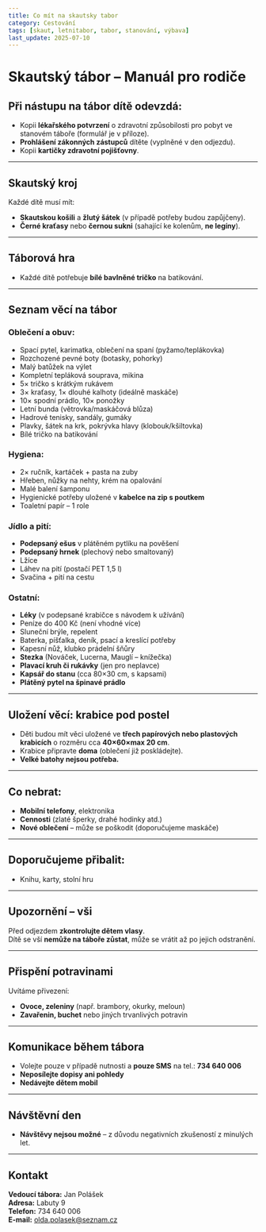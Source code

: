 ```yaml
---
title: Co mít na skautsky tabor
category: Cestování
tags: [skaut, letnitabor, tabor, stanování, výbava]
last_update: 2025-07-10
---
```



# Skautský tábor – Manuál pro rodiče

## Při nástupu na tábor dítě odevzdá:
- Kopii **lékařského potvrzení** o zdravotní způsobilosti pro pobyt ve stanovém táboře (formulář je v příloze).
- **Prohlášení zákonných zástupců** dítěte (vyplněné v den odjezdu).
- Kopii **kartičky zdravotní pojišťovny**.

---

## Skautský kroj
Každé dítě musí mít:
- **Skautskou košili** a **žlutý šátek** (v případě potřeby budou zapůjčeny).
- **Černé kraťasy** nebo **černou sukni** (sahající ke kolenům, **ne legíny**).

---

## Táborová hra
- Každé dítě potřebuje **bílé bavlněné tričko** na batikování.

---

## Seznam věcí na tábor
### Oblečení a obuv:
- Spací pytel, karimatka, oblečení na spaní (pyžamo/teplákovka)
- Rozchozené pevné boty (botasky, pohorky)
- Malý batůžek na výlet
- Kompletní tepláková souprava, mikina
- 5× tričko s krátkým rukávem
- 3× kraťasy, 1× dlouhé kalhoty (ideálně maskáče)
- 10× spodní prádlo, 10× ponožky
- Letní bunda (větrovka/maskáčová blůza)
- Hadrové tenisky, sandály, gumáky
- Plavky, šátek na krk, pokrývka hlavy (klobouk/kšiltovka)
- Bílé tričko na batikování

### Hygiena:
- 2× ručník, kartáček + pasta na zuby
- Hřeben, nůžky na nehty, krém na opalování
- Malé balení šamponu
- Hygienické potřeby uložené v **kabelce na zip s poutkem**
- Toaletní papír – 1 role

### Jídlo a pití:
- **Podepsaný ešus** v plátěném pytlíku na pověšení
- **Podepsaný hrnek** (plechový nebo smaltovaný)
- Lžíce
- Láhev na pití (postačí PET 1,5 l)
- Svačina + pití na cestu

### Ostatní:
- **Léky** (v podepsané krabičce s návodem k užívání)
- Peníze do 400 Kč (není vhodné více)
- Sluneční brýle, repelent
- Baterka, píšťalka, deník, psací a kreslící potřeby
- Kapesní nůž, klubko prádelní šňůry
- **Stezka** (Nováček, Lucerna, Mauglí – knížečka)
- **Plavací kruh či rukávky** (jen pro neplavce)
- **Kapsář do stanu** (cca 80×30 cm, s kapsami)
- **Plátěný pytel na špinavé prádlo**

---

## Uložení věcí: krabice pod postel
- Děti budou mít věci uložené ve **třech papírových nebo plastových krabicích** o rozměru cca **40×60×max 20 cm**.
- Krabice připravte **doma** (oblečení již poskládejte).
- **Velké batohy nejsou potřeba.**

---

## Co nebrat:
- **Mobilní telefony**, elektronika
- **Cennosti** (zlaté šperky, drahé hodinky atd.)
- **Nové oblečení** – může se poškodit (doporučujeme maskáče)

---

## Doporučujeme přibalit:
- Knihu, karty, stolní hru

---

## Upozornění – vši
Před odjezdem **zkontrolujte dětem vlasy**.  
Dítě se vší **nemůže na táboře zůstat**, může se vrátit až po jejich odstranění.

---

## Přispění potravinami
Uvítáme přivezení:  
- **Ovoce, zeleniny** (např. brambory, okurky, meloun)
- **Zavařenin, buchet** nebo jiných trvanlivých potravin

---

## Komunikace během tábora
- Volejte pouze v případě nutnosti a **pouze SMS** na tel.: **734 640 006**
- **Neposílejte dopisy ani pohledy**
- **Nedávejte dětem mobil**

---

## Návštěvní den
- **Návštěvy nejsou možné** – z důvodu negativních zkušeností z minulých let.

---

## Kontakt
**Vedoucí tábora:** Jan Polášek  
**Adresa:** Labuty 9  
**Telefon:** 734 640 006  
**E-mail:** olda.polasek@seznam.cz
